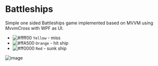 # Battleships

Simple one sided Battleships game implemented based on MVVM using *MvvmCross* with WPF as UI.

- ![#ffff00](https://placehold.co/15x15/ffff00/f03c15.png) `Yellow` - miss
- ![#ffA500](https://placehold.co/15x15/ffA500/f03c15.png) `Orange` - hit ship
- ![#ff0000](https://placehold.co/15x15/ff0000/f03c15.png) `Red` - sunk ship


![image](https://user-images.githubusercontent.com/40176170/218739936-7b62e3de-14c7-42b1-a612-5e5be8b98083.png)
